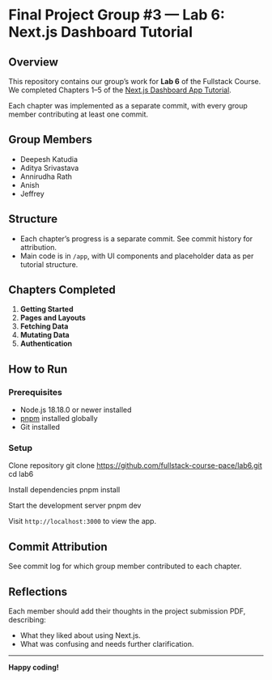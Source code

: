 # Final Project Group #3 — Lab 6: Next.js Dashboard Tutorial

## Overview

This repository contains our group’s work for **Lab 6** of the Fullstack Course. We completed Chapters 1–5 of the [Next.js Dashboard App Tutorial](https://nextjs.org/learn/dashboard-app).

Each chapter was implemented as a separate commit, with every group member contributing at least one commit.

## Group Members
- Deepesh Katudia 
- Aditya Srivastava
- Annirudha Rath 
- Anish
- Jeffrey

## Structure

- Each chapter’s progress is a separate commit. See commit history for attribution.
- Main code is in `/app`, with UI components and placeholder data as per tutorial structure.

## Chapters Completed

1. **Getting Started**
2. **Pages and Layouts**
3. **Fetching Data**
4. **Mutating Data**
5. **Authentication**

## How to Run

### Prerequisites

- Node.js 18.18.0 or newer installed
- [pnpm](https://pnpm.io/) installed globally
- Git installed

### Setup

Clone repository
git clone https://github.com/fullstack-course-pace/lab6.git
cd lab6

Install dependencies
pnpm install

Start the development server
pnpm dev


Visit `http://localhost:3000` to view the app.

## Commit Attribution

See commit log for which group member contributed to each chapter.

## Reflections

Each member should add their thoughts in the project submission PDF, describing:
- What they liked about using Next.js.
- What was confusing and needs further clarification.

---

**Happy coding!**

